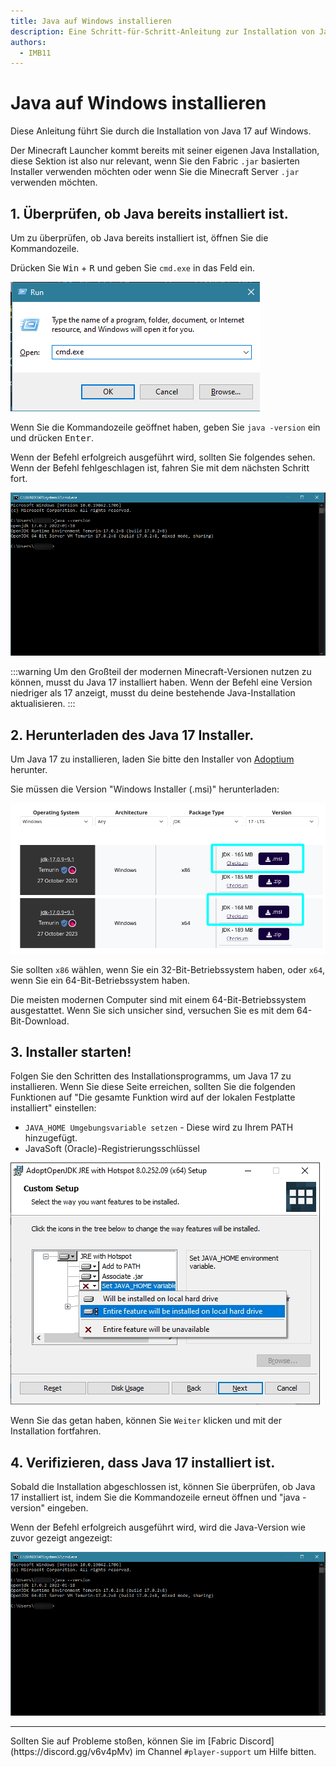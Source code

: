 ```yaml
---
title: Java auf Windows installieren
description: Eine Schritt-für-Schritt-Anleitung zur Installation von Java auf Windows.
authors:
  - IMB11
---
```


# Java auf Windows installieren

Diese Anleitung führt Sie durch die Installation von Java 17 auf Windows.

Der Minecraft Launcher kommt bereits mit seiner eigenen Java Installation, diese Sektion ist also nur relevant, wenn Sie den Fabric `.jar` basierten Installer verwenden möchten oder wenn Sie die Minecraft Server `.jar` verwenden möchten.

## 1. Überprüfen, ob Java bereits installiert ist.

Um zu überprüfen, ob Java bereits installiert ist, öffnen Sie die Kommandozeile.

Drücken Sie <kbd>Win</kbd> + <kbd>R</kbd> und geben Sie `cmd.exe` in das Feld ein.

![Windows-Ausführungsdialog mit "cmd.exe" in der Ausführungsleiste.](/assets/players/installing-java/windows-run-dialog.png)

Wenn Sie die Kommandozeile geöffnet haben, geben Sie `java -version` ein und drücken <kbd>Enter</kbd>.

Wenn der Befehl erfolgreich ausgeführt wird, sollten Sie folgendes sehen. Wenn der Befehl fehlgeschlagen ist, fahren Sie mit dem nächsten Schritt fort.

![Kommandozeile mit "java -version"](/assets/players/installing-java/windows-java-version.png)

:::warning
Um den Großteil der modernen Minecraft-Versionen nutzen zu können, musst du Java 17 installiert haben. Wenn der Befehl eine Version niedriger als 17 anzeigt, musst du deine bestehende Java-Installation aktualisieren.
:::

## 2. Herunterladen des Java 17 Installer.

Um Java 17 zu installieren, laden Sie bitte den Installer von [Adoptium](https://adoptium.net/en-GB/temurin/releases/?os=windows\\\&package=jdk\\\&version=17) herunter.

Sie müssen die Version "Windows Installer (.msi)" herunterladen:

![Adoptium Download-Seite mit hervorgehobenem Windows Installer (.msi).](/assets/players/installing-java/windows-download-java.png)

Sie sollten `x86` wählen, wenn Sie ein 32-Bit-Betriebssystem haben, oder `x64`, wenn Sie ein 64-Bit-Betriebssystem haben.

Die meisten modernen Computer sind mit einem 64-Bit-Betriebssystem ausgestattet. Wenn Sie sich unsicher sind, versuchen Sie es mit dem 64-Bit-Download.

## 3. Installer starten!

Folgen Sie den Schritten des Installationsprogramms, um Java 17 zu installieren. Wenn Sie diese Seite erreichen, sollten Sie die folgenden Funktionen auf "Die gesamte Funktion wird auf der lokalen Festplatte installiert" einstellen:

- `JAVA_HOME Umgebungsvariable setzen` - Diese wird zu Ihrem PATH hinzugefügt.
- JavaSoft (Oracle)-Registrierungsschlüssel

![Java 17-Installationsprogramm mit "JAVA\\\_HOME-Variable setzen" und "JavaSoft (Oracle) Registrierungsschlüssel" hervorgehoben](/assets/players/installing-java/windows-wizard-screenshot.png)

Wenn Sie das getan haben, können Sie `Weiter` klicken und mit der Installation fortfahren.

## 4. Verifizieren, dass Java 17 installiert ist.

Sobald die Installation abgeschlossen ist, können Sie überprüfen, ob Java 17 installiert ist, indem Sie die Kommandozeile erneut öffnen und "java -version" eingeben.

Wenn der Befehl erfolgreich ausgeführt wird, wird die Java-Version wie zuvor gezeigt angezeigt:

![Kommandozeile mit "java -version"](/assets/players/installing-java/windows-java-version.png)

---

Sollten Sie auf Probleme stoßen, können Sie im [Fabric Discord] (https\://discord.gg/v6v4pMv) im Channel `#player-support` um Hilfe bitten.
